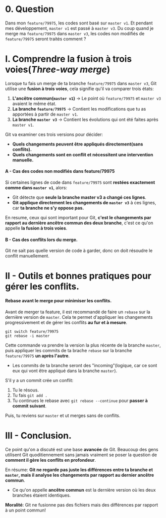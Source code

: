 # 0. Question
Dans mon ``feature/79975``, les codes sont basé sur ``master v1``. Et pendant mes développement, ``master v1`` est passé à ``master v3``. Du coup quand je merge ma ``feature/79975`` dans ``master v3``, les codes non modifiés de ``feature/79975`` seront traités comment ?

# I. Comprendre la fusion à trois voies(_Three-way merge_)
Lorsque tu fais un merge de ta branche ``feature/79975`` dans ``master v3``, Git utilise une __fusion à trois voies__, cela signifie qu'il va comparer trois états:
1. __L'ancêtre commun(``master v1``)__ -> Le point où ``feature/79975`` et ``master v3`` avaient le même état.
2. __La branche ``feature/79975``__ -> Contient les modifications que tu as apportées à partir de ``master v1``.
3. __La branche ``master v3``__ -> Contient les évolutions qui ont été faites après ``master v1``.

Git va examiner ces trois versions pour décider:
* __Quels changements peuvent être appliqués directement(sans conflits).__
* __Quels changements sont en conflit et nécessitent une intervention manuelle.__

#### A - Cas des codes non modifiés dans feature/79975
Si certaines lignes de code dans ``feature/79975`` sont __restées exactement comme dans ``master v1``__, alors:
* Git détecte que __seule la branche master v3 a changé ces lignes__.
* __Git applique directement les changements de ``master v3``__ à ces lignes, car __ta branche ne s'y oppose pas.__

En resume, ceux qui sont important pour Git, __c'est le changements par rapport au dernière ancêtre commun des deux branche__, c'est ce qu'on appelle __la fusion à trois voies__.

#### B - Cas des conflits lors du merge.
Git ne sait pas quelle version de code à garder, donc on doit résoudre le conflit manuellement.

# II - Outils et bonnes pratiques pour gérer les conflits.
#### Rebase avant le merge pour minimiser les conflits.
Avant de merger ta feature, il est recommandé de faire un ``rebase`` sur la dernière version de ``master``.
Cela te permet d'appliquer les changements progressivement et de gérer les conflits __au fur et à mesure__.
````git
git switch feature/79975
git rebase -i master
````
Cette commande va prendre la version la plus récente de la branche ``master``, puis appliquer les commits de ta brache ``rebase`` sur la branche ``feature/79975`` __un après l'autre__.
* Les commits de ta branche seront des "incoming"(logique, car ce sont eux qui vont être appliqué dans la branche ``master``).

S'il y a un commit crée un conflit:
1. Tu le résous.
2. Tu fais ``git add .``
3. Tu continues le rebase avec ``git rebase --continue`` pour __passer à commit suivant__.

Puis, tu reviens sur ``master`` et ut merges sans de conflits.

# III - Conclusion.
Ce point qu'on a discuté est une base __avancée__ de Git. Beaucoup des gens utilisent Git quoditiennement sans jamais vraiment se poser la question de __comment il gère les conflits en profondeur__. 

En résume: __Git ne regarde pas juste les différences entre ta branche et ``master``, mais il analyse les changements par rapport au dernier ancêtre commun__.
* Ce qu'on appelle __ancêtre commun__ est la dernière version où les deux branches étaient identiques.

__Moralité__: Git ne fusionne pas des fichiers mais des différences par rapport à un point commun!
